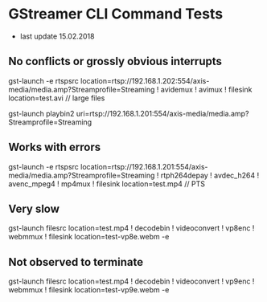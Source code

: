 # GStreamer CLI Command Tests
- last update 15.02.2018

## No conflicts or grossly obvious interrupts
gst-launch -e rtspsrc location=rtsp://192.168.1.202:554/axis-media/media.amp?Streamprofile=Streaming ! avidemux ! avimux ! filesink location=test.avi // large files

gst-launch playbin2 uri=rtsp://192.168.1.201:554/axis-media/media.amp?Streamprofile=Streaming

## Works with errors
gst-launch -e rtspsrc location=rtsp://192.168.1.201:554/axis-media/media.amp?Streamprofile=Streaming ! rtph264depay ! avdec_h264 ! avenc_mpeg4 ! mp4mux ! filesink location=test.mp4 // PTS

## Very slow
gst-launch filesrc location=test.mp4 ! decodebin ! videoconvert ! vp8enc ! webmmux ! filesink location=test-vp8e.webm -e

## Not observed to terminate
gst-launch filesrc location=test.mp4 ! decodebin ! videoconvert ! vp9enc ! webmmux ! filesink location=test-vp9e.webm -e